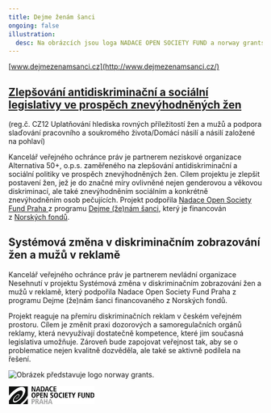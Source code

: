 ```yaml
---
title: Dejme ženám šanci
ongoing: false
illustration:
  desc: Na obrázcích jsou loga NADACE OPEN SOCIETY FUND a norway grants.
---
```


[www.dejmezenamsanci.cz](http://www.dejmezenamsanci.cz/)

## [Zlepšování antidiskriminační a sociální legislativy ve prospěch znevýhodněných žen](http://alternativaplus.cz/projekty-a-aktivity/zlepsovani-antidiskriminacni-a-socialni-legislativy-ve-prospech-znevyhodnenych-zen/)

(reg.č. CZ12 Uplatňování hlediska rovných příležitostí žen a mužů a podpora slaďování pracovního a soukromého života/Domácí násilí a násilí založené na pohlaví)

Kancelář veřejného ochránce práv je partnerem neziskové organizace Alternativa 50+, o.p.s. zaměřeného na zlepšování antidiskriminační a sociální politiky ve prospěch znevýhodněných žen. Cílem projektu je zlepšit postavení žen, jež je do značné míry ovlivněné nejen genderovou a věkovou diskriminací, ale také znevýhodněním sociálním a konkrétně znevýhodněním osob pečujících. Projekt podpořila [Nadace Open Society Fund Praha ](http://www.osf.cz/)z programu [Dejme (že)nám šanci](http://www.dejmezenamsanci.cz/o-programu/dejme-ze-nam-sanci-a-norske-fondy/), který je financován z [Norských fondů](http://eeagrants.org/).

## Systémová změna v diskriminačním zobrazování žen a mužů v reklamě

Kancelář veřejného ochránce práv je partnerem nevládní organizace Nesehnutí v projektu Systémová změna v diskriminačním zobrazování žen a mužů v reklamě, který podpořila Nadace Open Society Fund Praha z programu Dejme (že)nám šanci financovaného z Norských fondů.

Projekt reaguje na přemíru diskriminačních reklam v českém veřejném prostoru. Cílem je změnit praxi dozorových a samoregulačních orgánů reklamy, která nevyužívají dostatečně kompetence, které jim současná legislativa umožňuje. Zároveň bude zapojovat veřejnost tak, aby se o problematice nejen kvalitně dozvěděla, ale také se aktivně podílela na řešení.

![Obrázek představuje logo norway grants.](/uploads-import/uploads/RTEmagicC_norway_grants_02.jpg.jpg)

![Obrázek představuje logo OPEN SOCIETY FUND.](nadace_open_society_fund.jpg)
